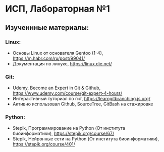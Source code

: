# ИСП, Лабораторная №1
## Изученнные материалы:
### Linux:
- Основы Linux от основателя Gentoo (1-4), https://m.habr.com/ru/post/99041/
- Документация по линукс, https://linux.die.net/
### Git:
- Udemy, Become an Expert in Git & Github, https://www.udemy.com/course/git-expert-4-hours/
- Интерактивный туториал по гит, https://learngitbranching.js.org/
- Активно использовал Github, SourceTree, GitBash на стажировке
### Python:
- Stepik, Программирование на Python (От института биоинформатики), https://stepik.org/course/67/
- Stepik, Нейронные сети на Python (От института биоинформатики), https://stepik.org/course/401/
